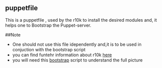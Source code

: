 ## puppetfile

This is a puppetfile , used by the r10k to install the desired modules and, it helps one to Bootstrap the Puppet-server.

##Note
- One should not use this file idependently and,it is to be used in conjuction with the bootstrap script
- you can find funtehr information about r10k [here](http://terrarum.net/blog/puppet-infrastructure-with-r10k.html)
- you will need this [bootstrap](https://github.com/dvadgama/machine_build_scripts/tree/master/bootstrap) script to understand the full picture

